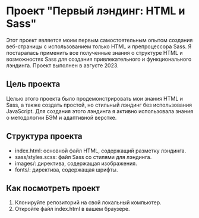 # Проект "Первый лэндинг: HTML и Sass"

Этот проект является моим первым самостоятельным опытом создания веб-страницы с использованием только HTML и препроцессора Sass. Я постаралась применить все полученные знания о структуре HTML и возможностях Sass для создания привлекательного и функционального лэндинга.
Проект выполнен в августе 2023.

## Цель проекта
Целью этого проекта было продемонстрировать мои знания HTML и Sass, а также создать простой, но стильный лэндинг без использования JavaScript. Для создания этого лэндинга я активно использовала знания о методологии БЭМ и адаптивной верстке.

## Структура проекта
* index.html: основной файл HTML, содержащий разметку лэндинга.
* sass/styles.scss: файл Sass со стилями для лэндинга.
* images/: директива, содержащая изображения.
* fonts/: директива, содержащая шрифты.

## Как посмотреть проект
1. Клонируйте репозиторий на свой локальный компьютер.
2. Откройте файл index.html в вашем браузере.

